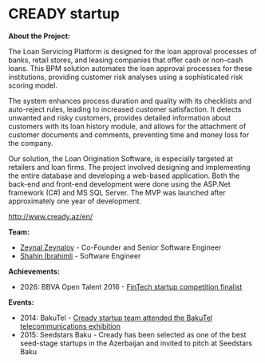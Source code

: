 # CREADY startup

**About the Project:**

The Loan Servicing Platform is designed for the loan approval processes of banks, retail stores, and leasing companies that offer cash or non-cash loans. This BPM solution automates the loan approval processes for these institutions, providing customer risk analyses using a sophisticated risk scoring model.

The system enhances process duration and quality with its checklists and auto-reject rules, leading to increased customer satisfaction. It detects unwanted and risky customers, provides detailed information about customers with its loan history module, and allows for the attachment of customer documents and comments, preventing time and money loss for the company.

Our solution, the Loan Origination Software, is especially targeted at retailers and loan firms. The project involved designing and implementing the entire database and developing a web-based application. Both the back-end and front-end development were done using the ASP.Net framework (C#) and MS SQL Server. The MVP was launched after approximately one year of development.

http://www.cready.az/en/

**Team:**

- [Zeynal Zeynalov](https://www.linkedin.com/in/zeynal/) - Co-Founder and Senior Software Engineer
- [Shahin Ibrahimli](https://www.linkedin.com/in/sahin-ibrahimli/) - Software Engineer

**Achievements:**

- 2026: BBVA Open Talent 2016 - [FinTech startup competition finalist](https://www.bbva.com/en/bbva-open-talent-2016-musonis-microfinance-solution-earns-special-financial-inclusion-award/)

**Events:**

- 2014: BakuTel - [Cready startup team attended the BakuTel telecommunications exhibition](https://infocity.tech/2014/12/bakutel-2014-d%C9%99-istirak-ed%C9%99n-az%C9%99rbaycan-startaplari/)
- 2015: Seedstars Baku - Cready has been selected as one of the best seed-stage startups in the Azerbaijan and invited to pitch at Seedstars Baku
